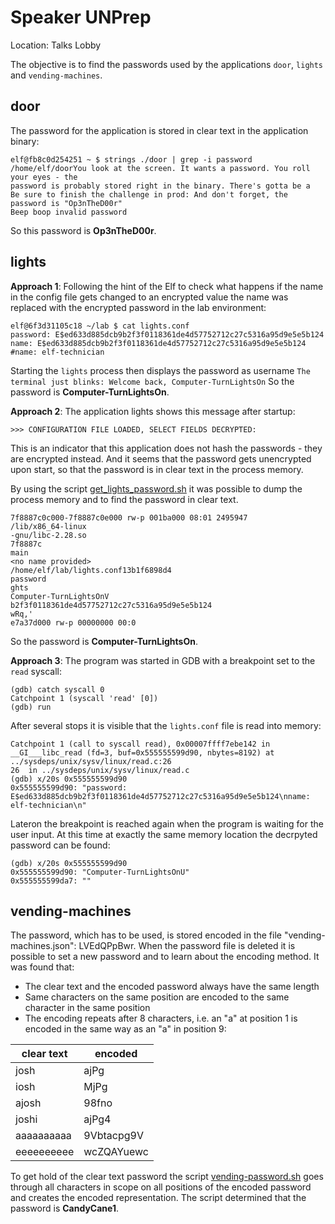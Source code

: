 # Speaker UNPrep
Location: Talks Lobby

The objective is to find the passwords used by the applications `door`, `lights` and `vending-machines`.

## door
The password for the application is stored in clear text in the application binary:
```
elf@fb8c0d254251 ~ $ strings ./door | grep -i password
/home/elf/doorYou look at the screen. It wants a password. You roll your eyes - the 
password is probably stored right in the binary. There's gotta be a
Be sure to finish the challenge in prod: And don't forget, the password is "Op3nTheD00r"
Beep boop invalid password
```
So this password is **Op3nTheD00r**.

## lights
**Approach 1**:
Following the hint of the Elf to check what happens if the name in the config file gets changed to an encrypted value the name was replaced with the encrypted password in the lab environment:
```
elf@6f3d31105c18 ~/lab $ cat lights.conf 
password: E$ed633d885dcb9b2f3f0118361de4d57752712c27c5316a95d9e5e5b124
name: E$ed633d885dcb9b2f3f0118361de4d57752712c27c5316a95d9e5e5b124
#name: elf-technician
```
Starting the `lights` process then displays the password as username `The terminal just blinks: Welcome back, Computer-TurnLightsOn`
So the password is **Computer-TurnLightsOn**.

**Approach 2**:
The application lights shows this message after startup:

    >>> CONFIGURATION FILE LOADED, SELECT FIELDS DECRYPTED:

This is an indicator that this application does not hash the passwords - they are encrypted instead. And it seems that the password gets unencrypted upon start, so that the password is in clear text in the process memory.

By using the script [get_lights_password.sh](https://github.com/joergschwarzwaelder/hhc2020/blob/master/Additional/get_lights_password.sh) it was possible to dump the process memory and to find the password in clear text.

```
7f8887c0c000-7f8887c0e000 rw-p 001ba000 08:01 2495947                    /lib/x86_64-linux
-gnu/libc-2.28.so
7f8887c
main
<no name provided>
/home/elf/lab/lights.conf13b1f6898d4
password
ghts
Computer-TurnLightsOnV
b2f3f0118361de4d57752712c27c5316a95d9e5e5b124
wRq,'
e7a37d000 rw-p 00000000 00:0
```
So the password is **Computer-TurnLightsOn**.

**Approach 3**:
The program was started in GDB with a breakpoint set to the `read` syscall:
```
(gdb) catch syscall 0
Catchpoint 1 (syscall 'read' [0])
(gdb) run
```
After several stops it is visible that the `lights.conf` file is read into memory:
```
Catchpoint 1 (call to syscall read), 0x00007ffff7ebe142 in __GI___libc_read (fd=3, buf=0x555555599d90, nbytes=8192) at ../sysdeps/unix/sysv/linux/read.c:26
26	in ../sysdeps/unix/sysv/linux/read.c
(gdb) x/20s 0x555555599d90
0x555555599d90:	"password: E$ed633d885dcb9b2f3f0118361de4d57752712c27c5316a95d9e5e5b124\nname: elf-technician\n"
```
Lateron the breakpoint is reached again when the program is waiting for the user input. At this time at exactly the same memory location the decrpyted password can be found:

```
(gdb) x/20s 0x555555599d90
0x555555599d90:	"Computer-TurnLightsOnU"
0x555555599da7:	""
```

## vending-machines
The password, which has to be used, is stored encoded in the file "vending-machines.json": LVEdQPpBwr. When the password file is deleted it is possible to set a new password and to learn about the encoding method.
It was found that:

 - The clear text and the encoded password always have the same length
 - Same characters on the same position are encoded to the same character in the same position
 - The encoding repeats after 8 characters, i.e. an "a" at position 1 is encoded in the same way as an "a" in position 9:
 
|clear text|encoded|
|--|--|
| josh|ajPg|
|iosh|MjPg|
|ajosh| 98fno|
|joshi|ajPg4|
|aaaaaaaaaa|9Vbtacpg9V|
|eeeeeeeeee|wcZQAYuewc | 

To get hold of the clear text password the script
[vending-password.sh](https://github.com/joergschwarzwaelder/hhc2020/blob/master/Additional/vending-password.sh) goes through all characters in scope on all positions of the encoded password and creates the encoded representation.
The script determined that the password is **CandyCane1**.
<!--stackedit_data:
eyJoaXN0b3J5IjpbNjAxNTI5OTAxLDQ0ODQxMzAwNCwxOTUzMj
A4MTU4LC00MTgyODE4NjMsLTE2NTcxNzg1NDAsNDA3MzM4NzQs
LTY4MTg4NTIyMiwtMzA5MjY5NjkzXX0=
-->